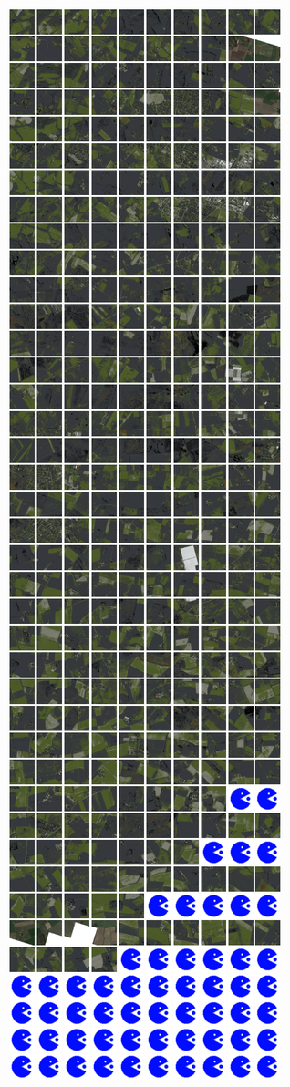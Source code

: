 <html>
<div>
<img src="https://github.com/HakkaTjakka/NL_TILE_MAP/blob/main/18/641/-1035/r.6410.-10350.png" height="44" width="44">
<img src="https://github.com/HakkaTjakka/NL_TILE_MAP/blob/main/18/641/-1035/r.6411.-10350.png" height="44" width="44">
<img src="https://github.com/HakkaTjakka/NL_TILE_MAP/blob/main/18/641/-1035/r.6412.-10350.png" height="44" width="44">
<img src="https://github.com/HakkaTjakka/NL_TILE_MAP/blob/main/18/641/-1035/r.6413.-10350.png" height="44" width="44">
<img src="https://github.com/HakkaTjakka/NL_TILE_MAP/blob/main/18/641/-1035/r.6414.-10350.png" height="44" width="44">
<img src="https://github.com/HakkaTjakka/NL_TILE_MAP/blob/main/18/641/-1035/r.6415.-10350.png" height="44" width="44">
<img src="https://github.com/HakkaTjakka/NL_TILE_MAP/blob/main/18/641/-1035/r.6416.-10350.png" height="44" width="44">
<img src="https://github.com/HakkaTjakka/NL_TILE_MAP/blob/main/18/641/-1035/r.6417.-10350.png" height="44" width="44">
<img src="https://github.com/HakkaTjakka/NL_TILE_MAP/blob/main/18/641/-1035/r.6418.-10350.png" height="44" width="44">
<img src="https://github.com/HakkaTjakka/NL_TILE_MAP/blob/main/18/641/-1035/r.6419.-10350.png" height="44" width="44">
<img src="https://github.com/HakkaTjakka/NL_TILE_MAP/blob/main/18/642/-1035/r.6420.-10350.png" height="44" width="44">
<img src="https://github.com/HakkaTjakka/NL_TILE_MAP/blob/main/18/642/-1035/r.6421.-10350.png" height="44" width="44">
<img src="https://github.com/HakkaTjakka/NL_TILE_MAP/blob/main/18/642/-1035/r.6422.-10350.png" height="44" width="44">
<img src="https://github.com/HakkaTjakka/NL_TILE_MAP/blob/main/18/642/-1035/r.6423.-10350.png" height="44" width="44">
<img src="https://github.com/HakkaTjakka/NL_TILE_MAP/blob/main/18/642/-1035/r.6424.-10350.png" height="44" width="44">
<img src="https://github.com/HakkaTjakka/NL_TILE_MAP/blob/main/18/642/-1035/r.6425.-10350.png" height="44" width="44">
<img src="https://github.com/HakkaTjakka/NL_TILE_MAP/blob/main/18/642/-1035/r.6426.-10350.png" height="44" width="44">
<img src="https://github.com/HakkaTjakka/NL_TILE_MAP/blob/main/18/642/-1035/r.6427.-10350.png" height="44" width="44">
<img src="https://github.com/HakkaTjakka/NL_TILE_MAP/blob/main/18/642/-1035/r.6428.-10350.png" height="44" width="44">
<img src="https://github.com/HakkaTjakka/NL_TILE_MAP/blob/main/18/642/-1035/r.6429.-10350.png" height="44" width="44">
<br>
<img src="https://github.com/HakkaTjakka/NL_TILE_MAP/blob/main/18/641/-1035/r.6410.-10349.png" height="44" width="44">
<img src="https://github.com/HakkaTjakka/NL_TILE_MAP/blob/main/18/641/-1035/r.6411.-10349.png" height="44" width="44">
<img src="https://github.com/HakkaTjakka/NL_TILE_MAP/blob/main/18/641/-1035/r.6412.-10349.png" height="44" width="44">
<img src="https://github.com/HakkaTjakka/NL_TILE_MAP/blob/main/18/641/-1035/r.6413.-10349.png" height="44" width="44">
<img src="https://github.com/HakkaTjakka/NL_TILE_MAP/blob/main/18/641/-1035/r.6414.-10349.png" height="44" width="44">
<img src="https://github.com/HakkaTjakka/NL_TILE_MAP/blob/main/18/641/-1035/r.6415.-10349.png" height="44" width="44">
<img src="https://github.com/HakkaTjakka/NL_TILE_MAP/blob/main/18/641/-1035/r.6416.-10349.png" height="44" width="44">
<img src="https://github.com/HakkaTjakka/NL_TILE_MAP/blob/main/18/641/-1035/r.6417.-10349.png" height="44" width="44">
<img src="https://github.com/HakkaTjakka/NL_TILE_MAP/blob/main/18/641/-1035/r.6418.-10349.png" height="44" width="44">
<img src="https://github.com/HakkaTjakka/NL_TILE_MAP/blob/main/18/641/-1035/r.6419.-10349.png" height="44" width="44">
<img src="https://github.com/HakkaTjakka/NL_TILE_MAP/blob/main/18/642/-1035/r.6420.-10349.png" height="44" width="44">
<img src="https://github.com/HakkaTjakka/NL_TILE_MAP/blob/main/18/642/-1035/r.6421.-10349.png" height="44" width="44">
<img src="https://github.com/HakkaTjakka/NL_TILE_MAP/blob/main/18/642/-1035/r.6422.-10349.png" height="44" width="44">
<img src="https://github.com/HakkaTjakka/NL_TILE_MAP/blob/main/18/642/-1035/r.6423.-10349.png" height="44" width="44">
<img src="https://github.com/HakkaTjakka/NL_TILE_MAP/blob/main/18/642/-1035/r.6424.-10349.png" height="44" width="44">
<img src="https://github.com/HakkaTjakka/NL_TILE_MAP/blob/main/18/642/-1035/r.6425.-10349.png" height="44" width="44">
<img src="https://github.com/HakkaTjakka/NL_TILE_MAP/blob/main/18/642/-1035/r.6426.-10349.png" height="44" width="44">
<img src="https://github.com/HakkaTjakka/NL_TILE_MAP/blob/main/18/642/-1035/r.6427.-10349.png" height="44" width="44">
<img src="https://github.com/HakkaTjakka/NL_TILE_MAP/blob/main/18/642/-1035/r.6428.-10349.png" height="44" width="44">
<img src="https://github.com/HakkaTjakka/NL_TILE_MAP/blob/main/18/642/-1035/r.6429.-10349.png" height="44" width="44">
<br>
<img src="https://github.com/HakkaTjakka/NL_TILE_MAP/blob/main/18/641/-1035/r.6410.-10348.png" height="44" width="44">
<img src="https://github.com/HakkaTjakka/NL_TILE_MAP/blob/main/18/641/-1035/r.6411.-10348.png" height="44" width="44">
<img src="https://github.com/HakkaTjakka/NL_TILE_MAP/blob/main/18/641/-1035/r.6412.-10348.png" height="44" width="44">
<img src="https://github.com/HakkaTjakka/NL_TILE_MAP/blob/main/18/641/-1035/r.6413.-10348.png" height="44" width="44">
<img src="https://github.com/HakkaTjakka/NL_TILE_MAP/blob/main/18/641/-1035/r.6414.-10348.png" height="44" width="44">
<img src="https://github.com/HakkaTjakka/NL_TILE_MAP/blob/main/18/641/-1035/r.6415.-10348.png" height="44" width="44">
<img src="https://github.com/HakkaTjakka/NL_TILE_MAP/blob/main/18/641/-1035/r.6416.-10348.png" height="44" width="44">
<img src="https://github.com/HakkaTjakka/NL_TILE_MAP/blob/main/18/641/-1035/r.6417.-10348.png" height="44" width="44">
<img src="https://github.com/HakkaTjakka/NL_TILE_MAP/blob/main/18/641/-1035/r.6418.-10348.png" height="44" width="44">
<img src="https://github.com/HakkaTjakka/NL_TILE_MAP/blob/main/18/641/-1035/r.6419.-10348.png" height="44" width="44">
<img src="https://github.com/HakkaTjakka/NL_TILE_MAP/blob/main/18/642/-1035/r.6420.-10348.png" height="44" width="44">
<img src="https://github.com/HakkaTjakka/NL_TILE_MAP/blob/main/18/642/-1035/r.6421.-10348.png" height="44" width="44">
<img src="https://github.com/HakkaTjakka/NL_TILE_MAP/blob/main/18/642/-1035/r.6422.-10348.png" height="44" width="44">
<img src="https://github.com/HakkaTjakka/NL_TILE_MAP/blob/main/18/642/-1035/r.6423.-10348.png" height="44" width="44">
<img src="https://github.com/HakkaTjakka/NL_TILE_MAP/blob/main/18/642/-1035/r.6424.-10348.png" height="44" width="44">
<img src="https://github.com/HakkaTjakka/NL_TILE_MAP/blob/main/18/642/-1035/r.6425.-10348.png" height="44" width="44">
<img src="https://github.com/HakkaTjakka/NL_TILE_MAP/blob/main/18/642/-1035/r.6426.-10348.png" height="44" width="44">
<img src="https://github.com/HakkaTjakka/NL_TILE_MAP/blob/main/18/642/-1035/r.6427.-10348.png" height="44" width="44">
<img src="https://github.com/HakkaTjakka/NL_TILE_MAP/blob/main/18/642/-1035/r.6428.-10348.png" height="44" width="44">
<img src="https://github.com/HakkaTjakka/NL_TILE_MAP/blob/main/18/642/-1035/r.6429.-10348.png" height="44" width="44">
<br>
<img src="https://github.com/HakkaTjakka/NL_TILE_MAP/blob/main/18/641/-1035/r.6410.-10347.png" height="44" width="44">
<img src="https://github.com/HakkaTjakka/NL_TILE_MAP/blob/main/18/641/-1035/r.6411.-10347.png" height="44" width="44">
<img src="https://github.com/HakkaTjakka/NL_TILE_MAP/blob/main/18/641/-1035/r.6412.-10347.png" height="44" width="44">
<img src="https://github.com/HakkaTjakka/NL_TILE_MAP/blob/main/18/641/-1035/r.6413.-10347.png" height="44" width="44">
<img src="https://github.com/HakkaTjakka/NL_TILE_MAP/blob/main/18/641/-1035/r.6414.-10347.png" height="44" width="44">
<img src="https://github.com/HakkaTjakka/NL_TILE_MAP/blob/main/18/641/-1035/r.6415.-10347.png" height="44" width="44">
<img src="https://github.com/HakkaTjakka/NL_TILE_MAP/blob/main/18/641/-1035/r.6416.-10347.png" height="44" width="44">
<img src="https://github.com/HakkaTjakka/NL_TILE_MAP/blob/main/18/641/-1035/r.6417.-10347.png" height="44" width="44">
<img src="https://github.com/HakkaTjakka/NL_TILE_MAP/blob/main/18/641/-1035/r.6418.-10347.png" height="44" width="44">
<img src="https://github.com/HakkaTjakka/NL_TILE_MAP/blob/main/18/641/-1035/r.6419.-10347.png" height="44" width="44">
<img src="https://github.com/HakkaTjakka/NL_TILE_MAP/blob/main/18/642/-1035/r.6420.-10347.png" height="44" width="44">
<img src="https://github.com/HakkaTjakka/NL_TILE_MAP/blob/main/18/642/-1035/r.6421.-10347.png" height="44" width="44">
<img src="https://github.com/HakkaTjakka/NL_TILE_MAP/blob/main/18/642/-1035/r.6422.-10347.png" height="44" width="44">
<img src="https://github.com/HakkaTjakka/NL_TILE_MAP/blob/main/18/642/-1035/r.6423.-10347.png" height="44" width="44">
<img src="https://github.com/HakkaTjakka/NL_TILE_MAP/blob/main/18/642/-1035/r.6424.-10347.png" height="44" width="44">
<img src="https://github.com/HakkaTjakka/NL_TILE_MAP/blob/main/18/642/-1035/r.6425.-10347.png" height="44" width="44">
<img src="https://github.com/HakkaTjakka/NL_TILE_MAP/blob/main/18/642/-1035/r.6426.-10347.png" height="44" width="44">
<img src="https://github.com/HakkaTjakka/NL_TILE_MAP/blob/main/18/642/-1035/r.6427.-10347.png" height="44" width="44">
<img src="https://github.com/HakkaTjakka/NL_TILE_MAP/blob/main/18/642/-1035/r.6428.-10347.png" height="44" width="44">
<img src="https://github.com/HakkaTjakka/NL_TILE_MAP/blob/main/18/642/-1035/r.6429.-10347.png" height="44" width="44">
<br>
<img src="https://github.com/HakkaTjakka/NL_TILE_MAP/blob/main/18/641/-1035/r.6410.-10346.png" height="44" width="44">
<img src="https://github.com/HakkaTjakka/NL_TILE_MAP/blob/main/18/641/-1035/r.6411.-10346.png" height="44" width="44">
<img src="https://github.com/HakkaTjakka/NL_TILE_MAP/blob/main/18/641/-1035/r.6412.-10346.png" height="44" width="44">
<img src="https://github.com/HakkaTjakka/NL_TILE_MAP/blob/main/18/641/-1035/r.6413.-10346.png" height="44" width="44">
<img src="https://github.com/HakkaTjakka/NL_TILE_MAP/blob/main/18/641/-1035/r.6414.-10346.png" height="44" width="44">
<img src="https://github.com/HakkaTjakka/NL_TILE_MAP/blob/main/18/641/-1035/r.6415.-10346.png" height="44" width="44">
<img src="https://github.com/HakkaTjakka/NL_TILE_MAP/blob/main/18/641/-1035/r.6416.-10346.png" height="44" width="44">
<img src="https://github.com/HakkaTjakka/NL_TILE_MAP/blob/main/18/641/-1035/r.6417.-10346.png" height="44" width="44">
<img src="https://github.com/HakkaTjakka/NL_TILE_MAP/blob/main/18/641/-1035/r.6418.-10346.png" height="44" width="44">
<img src="https://github.com/HakkaTjakka/NL_TILE_MAP/blob/main/18/641/-1035/r.6419.-10346.png" height="44" width="44">
<img src="https://github.com/HakkaTjakka/NL_TILE_MAP/blob/main/18/642/-1035/r.6420.-10346.png" height="44" width="44">
<img src="https://github.com/HakkaTjakka/NL_TILE_MAP/blob/main/18/642/-1035/r.6421.-10346.png" height="44" width="44">
<img src="https://github.com/HakkaTjakka/NL_TILE_MAP/blob/main/18/642/-1035/r.6422.-10346.png" height="44" width="44">
<img src="https://github.com/HakkaTjakka/NL_TILE_MAP/blob/main/18/642/-1035/r.6423.-10346.png" height="44" width="44">
<img src="https://github.com/HakkaTjakka/NL_TILE_MAP/blob/main/18/642/-1035/r.6424.-10346.png" height="44" width="44">
<img src="https://github.com/HakkaTjakka/NL_TILE_MAP/blob/main/18/642/-1035/r.6425.-10346.png" height="44" width="44">
<img src="https://github.com/HakkaTjakka/NL_TILE_MAP/blob/main/18/642/-1035/r.6426.-10346.png" height="44" width="44">
<img src="https://github.com/HakkaTjakka/NL_TILE_MAP/blob/main/18/642/-1035/r.6427.-10346.png" height="44" width="44">
<img src="https://github.com/HakkaTjakka/NL_TILE_MAP/blob/main/18/642/-1035/r.6428.-10346.png" height="44" width="44">
<img src="https://github.com/HakkaTjakka/NL_TILE_MAP/blob/main/18/642/-1035/r.6429.-10346.png" height="44" width="44">
<br>
<img src="https://github.com/HakkaTjakka/NL_TILE_MAP/blob/main/18/641/-1035/r.6410.-10345.png" height="44" width="44">
<img src="https://github.com/HakkaTjakka/NL_TILE_MAP/blob/main/18/641/-1035/r.6411.-10345.png" height="44" width="44">
<img src="https://github.com/HakkaTjakka/NL_TILE_MAP/blob/main/18/641/-1035/r.6412.-10345.png" height="44" width="44">
<img src="https://github.com/HakkaTjakka/NL_TILE_MAP/blob/main/18/641/-1035/r.6413.-10345.png" height="44" width="44">
<img src="https://github.com/HakkaTjakka/NL_TILE_MAP/blob/main/18/641/-1035/r.6414.-10345.png" height="44" width="44">
<img src="https://github.com/HakkaTjakka/NL_TILE_MAP/blob/main/18/641/-1035/r.6415.-10345.png" height="44" width="44">
<img src="https://github.com/HakkaTjakka/NL_TILE_MAP/blob/main/18/641/-1035/r.6416.-10345.png" height="44" width="44">
<img src="https://github.com/HakkaTjakka/NL_TILE_MAP/blob/main/18/641/-1035/r.6417.-10345.png" height="44" width="44">
<img src="https://github.com/HakkaTjakka/NL_TILE_MAP/blob/main/18/641/-1035/r.6418.-10345.png" height="44" width="44">
<img src="https://github.com/HakkaTjakka/NL_TILE_MAP/blob/main/18/641/-1035/r.6419.-10345.png" height="44" width="44">
<img src="https://github.com/HakkaTjakka/NL_TILE_MAP/blob/main/18/642/-1035/r.6420.-10345.png" height="44" width="44">
<img src="https://github.com/HakkaTjakka/NL_TILE_MAP/blob/main/18/642/-1035/r.6421.-10345.png" height="44" width="44">
<img src="https://github.com/HakkaTjakka/NL_TILE_MAP/blob/main/18/642/-1035/r.6422.-10345.png" height="44" width="44">
<img src="https://github.com/HakkaTjakka/NL_TILE_MAP/blob/main/18/642/-1035/r.6423.-10345.png" height="44" width="44">
<img src="https://github.com/HakkaTjakka/NL_TILE_MAP/blob/main/18/642/-1035/r.6424.-10345.png" height="44" width="44">
<img src="https://github.com/HakkaTjakka/NL_TILE_MAP/blob/main/18/642/-1035/r.6425.-10345.png" height="44" width="44">
<img src="https://github.com/HakkaTjakka/NL_TILE_MAP/blob/main/18/642/-1035/r.6426.-10345.png" height="44" width="44">
<img src="https://github.com/HakkaTjakka/NL_TILE_MAP/blob/main/18/642/-1035/r.6427.-10345.png" height="44" width="44">
<img src="https://github.com/HakkaTjakka/NL_TILE_MAP/blob/main/18/642/-1035/r.6428.-10345.png" height="44" width="44">
<img src="https://github.com/HakkaTjakka/NL_TILE_MAP/blob/main/18/642/-1035/r.6429.-10345.png" height="44" width="44">
<br>
<img src="https://github.com/HakkaTjakka/NL_TILE_MAP/blob/main/18/641/-1035/r.6410.-10344.png" height="44" width="44">
<img src="https://github.com/HakkaTjakka/NL_TILE_MAP/blob/main/18/641/-1035/r.6411.-10344.png" height="44" width="44">
<img src="https://github.com/HakkaTjakka/NL_TILE_MAP/blob/main/18/641/-1035/r.6412.-10344.png" height="44" width="44">
<img src="https://github.com/HakkaTjakka/NL_TILE_MAP/blob/main/18/641/-1035/r.6413.-10344.png" height="44" width="44">
<img src="https://github.com/HakkaTjakka/NL_TILE_MAP/blob/main/18/641/-1035/r.6414.-10344.png" height="44" width="44">
<img src="https://github.com/HakkaTjakka/NL_TILE_MAP/blob/main/18/641/-1035/r.6415.-10344.png" height="44" width="44">
<img src="https://github.com/HakkaTjakka/NL_TILE_MAP/blob/main/18/641/-1035/r.6416.-10344.png" height="44" width="44">
<img src="https://github.com/HakkaTjakka/NL_TILE_MAP/blob/main/18/641/-1035/r.6417.-10344.png" height="44" width="44">
<img src="https://github.com/HakkaTjakka/NL_TILE_MAP/blob/main/18/641/-1035/r.6418.-10344.png" height="44" width="44">
<img src="https://github.com/HakkaTjakka/NL_TILE_MAP/blob/main/18/641/-1035/r.6419.-10344.png" height="44" width="44">
<img src="https://github.com/HakkaTjakka/NL_TILE_MAP/blob/main/18/642/-1035/r.6420.-10344.png" height="44" width="44">
<img src="https://github.com/HakkaTjakka/NL_TILE_MAP/blob/main/18/642/-1035/r.6421.-10344.png" height="44" width="44">
<img src="https://github.com/HakkaTjakka/NL_TILE_MAP/blob/main/18/642/-1035/r.6422.-10344.png" height="44" width="44">
<img src="https://github.com/HakkaTjakka/NL_TILE_MAP/blob/main/18/642/-1035/r.6423.-10344.png" height="44" width="44">
<img src="https://github.com/HakkaTjakka/NL_TILE_MAP/blob/main/18/642/-1035/r.6424.-10344.png" height="44" width="44">
<img src="https://github.com/HakkaTjakka/NL_TILE_MAP/blob/main/18/642/-1035/r.6425.-10344.png" height="44" width="44">
<img src="https://github.com/HakkaTjakka/NL_TILE_MAP/blob/main/18/642/-1035/r.6426.-10344.png" height="44" width="44">
<img src="https://github.com/HakkaTjakka/NL_TILE_MAP/blob/main/18/642/-1035/r.6427.-10344.png" height="44" width="44">
<img src="https://github.com/HakkaTjakka/NL_TILE_MAP/blob/main/18/642/-1035/r.6428.-10344.png" height="44" width="44">
<img src="https://github.com/HakkaTjakka/NL_TILE_MAP/blob/main/18/642/-1035/r.6429.-10344.png" height="44" width="44">
<br>
<img src="https://github.com/HakkaTjakka/NL_TILE_MAP/blob/main/18/641/-1035/r.6410.-10343.png" height="44" width="44">
<img src="https://github.com/HakkaTjakka/NL_TILE_MAP/blob/main/18/641/-1035/r.6411.-10343.png" height="44" width="44">
<img src="https://github.com/HakkaTjakka/NL_TILE_MAP/blob/main/18/641/-1035/r.6412.-10343.png" height="44" width="44">
<img src="https://github.com/HakkaTjakka/NL_TILE_MAP/blob/main/18/641/-1035/r.6413.-10343.png" height="44" width="44">
<img src="https://github.com/HakkaTjakka/NL_TILE_MAP/blob/main/18/641/-1035/r.6414.-10343.png" height="44" width="44">
<img src="https://github.com/HakkaTjakka/NL_TILE_MAP/blob/main/18/641/-1035/r.6415.-10343.png" height="44" width="44">
<img src="https://github.com/HakkaTjakka/NL_TILE_MAP/blob/main/18/641/-1035/r.6416.-10343.png" height="44" width="44">
<img src="https://github.com/HakkaTjakka/NL_TILE_MAP/blob/main/18/641/-1035/r.6417.-10343.png" height="44" width="44">
<img src="https://github.com/HakkaTjakka/NL_TILE_MAP/blob/main/18/641/-1035/r.6418.-10343.png" height="44" width="44">
<img src="https://github.com/HakkaTjakka/NL_TILE_MAP/blob/main/18/641/-1035/r.6419.-10343.png" height="44" width="44">
<img src="https://github.com/HakkaTjakka/NL_TILE_MAP/blob/main/18/642/-1035/r.6420.-10343.png" height="44" width="44">
<img src="https://github.com/HakkaTjakka/NL_TILE_MAP/blob/main/18/642/-1035/r.6421.-10343.png" height="44" width="44">
<img src="https://github.com/HakkaTjakka/NL_TILE_MAP/blob/main/18/642/-1035/r.6422.-10343.png" height="44" width="44">
<img src="https://github.com/HakkaTjakka/NL_TILE_MAP/blob/main/18/642/-1035/r.6423.-10343.png" height="44" width="44">
<img src="https://github.com/HakkaTjakka/NL_TILE_MAP/blob/main/18/642/-1035/r.6424.-10343.png" height="44" width="44">
<img src="https://github.com/HakkaTjakka/NL_TILE_MAP/blob/main/18/642/-1035/r.6425.-10343.png" height="44" width="44">
<img src="https://github.com/HakkaTjakka/NL_TILE_MAP/blob/main/18/642/-1035/r.6426.-10343.png" height="44" width="44">
<img src="https://github.com/HakkaTjakka/NL_TILE_MAP/blob/main/18/642/-1035/r.6427.-10343.png" height="44" width="44">
<img src="https://github.com/HakkaTjakka/NL_TILE_MAP/blob/main/18/642/-1035/r.6428.-10343.png" height="44" width="44">
<img src="https://github.com/HakkaTjakka/NL_TILE_MAP/blob/main/18/642/-1035/r.6429.-10343.png" height="44" width="44">
<br>
<img src="https://github.com/HakkaTjakka/NL_TILE_MAP/blob/main/18/641/-1035/r.6410.-10342.png" height="44" width="44">
<img src="https://github.com/HakkaTjakka/NL_TILE_MAP/blob/main/18/641/-1035/r.6411.-10342.png" height="44" width="44">
<img src="https://github.com/HakkaTjakka/NL_TILE_MAP/blob/main/18/641/-1035/r.6412.-10342.png" height="44" width="44">
<img src="https://github.com/HakkaTjakka/NL_TILE_MAP/blob/main/18/641/-1035/r.6413.-10342.png" height="44" width="44">
<img src="https://github.com/HakkaTjakka/NL_TILE_MAP/blob/main/18/641/-1035/r.6414.-10342.png" height="44" width="44">
<img src="https://github.com/HakkaTjakka/NL_TILE_MAP/blob/main/18/641/-1035/r.6415.-10342.png" height="44" width="44">
<img src="https://github.com/HakkaTjakka/NL_TILE_MAP/blob/main/18/641/-1035/r.6416.-10342.png" height="44" width="44">
<img src="https://github.com/HakkaTjakka/NL_TILE_MAP/blob/main/18/641/-1035/r.6417.-10342.png" height="44" width="44">
<img src="https://github.com/HakkaTjakka/NL_TILE_MAP/blob/main/18/641/-1035/r.6418.-10342.png" height="44" width="44">
<img src="https://github.com/HakkaTjakka/NL_TILE_MAP/blob/main/18/641/-1035/r.6419.-10342.png" height="44" width="44">
<img src="https://github.com/HakkaTjakka/NL_TILE_MAP/blob/main/18/642/-1035/r.6420.-10342.png" height="44" width="44">
<img src="https://github.com/HakkaTjakka/NL_TILE_MAP/blob/main/18/642/-1035/r.6421.-10342.png" height="44" width="44">
<img src="https://github.com/HakkaTjakka/NL_TILE_MAP/blob/main/18/642/-1035/r.6422.-10342.png" height="44" width="44">
<img src="https://github.com/HakkaTjakka/NL_TILE_MAP/blob/main/18/642/-1035/r.6423.-10342.png" height="44" width="44">
<img src="https://github.com/HakkaTjakka/NL_TILE_MAP/blob/main/18/642/-1035/r.6424.-10342.png" height="44" width="44">
<img src="https://github.com/HakkaTjakka/NL_TILE_MAP/blob/main/18/642/-1035/r.6425.-10342.png" height="44" width="44">
<img src="https://github.com/HakkaTjakka/NL_TILE_MAP/blob/main/18/642/-1035/r.6426.-10342.png" height="44" width="44">
<img src="https://github.com/HakkaTjakka/NL_TILE_MAP/blob/main/18/642/-1035/r.6427.-10342.png" height="44" width="44">
<img src="https://github.com/HakkaTjakka/NL_TILE_MAP/blob/main/18/642/-1035/r.6428.-10342.png" height="44" width="44">
<img src="https://github.com/HakkaTjakka/NL_TILE_MAP/blob/main/18/642/-1035/r.6429.-10342.png" height="44" width="44">
<br>
<img src="https://github.com/HakkaTjakka/NL_TILE_MAP/blob/main/18/641/-1035/r.6410.-10341.png" height="44" width="44">
<img src="https://github.com/HakkaTjakka/NL_TILE_MAP/blob/main/18/641/-1035/r.6411.-10341.png" height="44" width="44">
<img src="https://github.com/HakkaTjakka/NL_TILE_MAP/blob/main/18/641/-1035/r.6412.-10341.png" height="44" width="44">
<img src="https://github.com/HakkaTjakka/NL_TILE_MAP/blob/main/18/641/-1035/r.6413.-10341.png" height="44" width="44">
<img src="https://github.com/HakkaTjakka/NL_TILE_MAP/blob/main/18/641/-1035/r.6414.-10341.png" height="44" width="44">
<img src="https://github.com/HakkaTjakka/NL_TILE_MAP/blob/main/18/641/-1035/r.6415.-10341.png" height="44" width="44">
<img src="https://github.com/HakkaTjakka/NL_TILE_MAP/blob/main/18/641/-1035/r.6416.-10341.png" height="44" width="44">
<img src="https://github.com/HakkaTjakka/NL_TILE_MAP/blob/main/18/641/-1035/r.6417.-10341.png" height="44" width="44">
<img src="https://github.com/HakkaTjakka/NL_TILE_MAP/blob/main/18/641/-1035/r.6418.-10341.png" height="44" width="44">
<img src="https://github.com/HakkaTjakka/NL_TILE_MAP/blob/main/18/641/-1035/r.6419.-10341.png" height="44" width="44">
<img src="https://github.com/HakkaTjakka/NL_TILE_MAP/blob/main/18/642/-1035/r.6420.-10341.png" height="44" width="44">
<img src="https://github.com/HakkaTjakka/NL_TILE_MAP/blob/main/18/642/-1035/r.6421.-10341.png" height="44" width="44">
<img src="https://github.com/HakkaTjakka/NL_TILE_MAP/blob/main/18/642/-1035/r.6422.-10341.png" height="44" width="44">
<img src="https://github.com/HakkaTjakka/NL_TILE_MAP/blob/main/18/642/-1035/r.6423.-10341.png" height="44" width="44">
<img src="https://github.com/HakkaTjakka/NL_TILE_MAP/blob/main/18/642/-1035/r.6424.-10341.png" height="44" width="44">
<img src="https://github.com/HakkaTjakka/NL_TILE_MAP/blob/main/18/642/-1035/r.6425.-10341.png" height="44" width="44">
<img src="https://github.com/HakkaTjakka/NL_TILE_MAP/blob/main/18/642/-1035/r.6426.-10341.png" height="44" width="44">
<img src="https://github.com/HakkaTjakka/NL_TILE_MAP/blob/main/18/642/-1035/r.6427.-10341.png" height="44" width="44">
<img src="https://github.com/HakkaTjakka/NL_TILE_MAP/blob/main/18/642/-1035/r.6428.-10341.png" height="44" width="44">
<img src="https://github.com/HakkaTjakka/NL_TILE_MAP/blob/main/18/642/-1035/r.6429.-10341.png" height="44" width="44">
<br>
<img src="https://github.com/HakkaTjakka/NL_TILE_MAP/blob/main/18/641/-1034/r.6410.-10340.png" height="44" width="44">
<img src="https://github.com/HakkaTjakka/NL_TILE_MAP/blob/main/18/641/-1034/r.6411.-10340.png" height="44" width="44">
<img src="https://github.com/HakkaTjakka/NL_TILE_MAP/blob/main/18/641/-1034/r.6412.-10340.png" height="44" width="44">
<img src="https://github.com/HakkaTjakka/NL_TILE_MAP/blob/main/18/641/-1034/r.6413.-10340.png" height="44" width="44">
<img src="https://github.com/HakkaTjakka/NL_TILE_MAP/blob/main/18/641/-1034/r.6414.-10340.png" height="44" width="44">
<img src="https://github.com/HakkaTjakka/NL_TILE_MAP/blob/main/18/641/-1034/r.6415.-10340.png" height="44" width="44">
<img src="https://github.com/HakkaTjakka/NL_TILE_MAP/blob/main/18/641/-1034/r.6416.-10340.png" height="44" width="44">
<img src="https://github.com/HakkaTjakka/NL_TILE_MAP/blob/main/18/641/-1034/r.6417.-10340.png" height="44" width="44">
<img src="https://github.com/HakkaTjakka/NL_TILE_MAP/blob/main/18/641/-1034/r.6418.-10340.png" height="44" width="44">
<img src="https://github.com/HakkaTjakka/NL_TILE_MAP/blob/main/18/641/-1034/r.6419.-10340.png" height="44" width="44">
<img src="https://github.com/HakkaTjakka/NL_TILE_MAP/blob/main/18/642/-1034/r.6420.-10340.png" height="44" width="44">
<img src="https://github.com/HakkaTjakka/NL_TILE_MAP/blob/main/18/642/-1034/r.6421.-10340.png" height="44" width="44">
<img src="https://github.com/HakkaTjakka/NL_TILE_MAP/blob/main/18/642/-1034/r.6422.-10340.png" height="44" width="44">
<img src="https://github.com/HakkaTjakka/NL_TILE_MAP/blob/main/18/642/-1034/r.6423.-10340.png" height="44" width="44">
<img src="https://github.com/HakkaTjakka/NL_TILE_MAP/blob/main/18/642/-1034/r.6424.-10340.png" height="44" width="44">
<img src="https://github.com/HakkaTjakka/NL_TILE_MAP/blob/main/18/642/-1034/r.6425.-10340.png" height="44" width="44">
<img src="https://github.com/HakkaTjakka/NL_TILE_MAP/blob/main/18/642/-1034/r.6426.-10340.png" height="44" width="44">
<img src="https://github.com/HakkaTjakka/NL_TILE_MAP/blob/main/18/642/-1034/r.6427.-10340.png" height="44" width="44">
<img src="https://github.com/HakkaTjakka/NL_TILE_MAP/blob/main/18/642/-1034/r.6428.-10340.png" height="44" width="44">
<img src="https://github.com/HakkaTjakka/NL_TILE_MAP/blob/main/18/642/-1034/r.6429.-10340.png" height="44" width="44">
<br>
<img src="https://github.com/HakkaTjakka/NL_TILE_MAP/blob/main/18/641/-1034/r.6410.-10339.png" height="44" width="44">
<img src="https://github.com/HakkaTjakka/NL_TILE_MAP/blob/main/18/641/-1034/r.6411.-10339.png" height="44" width="44">
<img src="https://github.com/HakkaTjakka/NL_TILE_MAP/blob/main/18/641/-1034/r.6412.-10339.png" height="44" width="44">
<img src="https://github.com/HakkaTjakka/NL_TILE_MAP/blob/main/18/641/-1034/r.6413.-10339.png" height="44" width="44">
<img src="https://github.com/HakkaTjakka/NL_TILE_MAP/blob/main/18/641/-1034/r.6414.-10339.png" height="44" width="44">
<img src="https://github.com/HakkaTjakka/NL_TILE_MAP/blob/main/18/641/-1034/r.6415.-10339.png" height="44" width="44">
<img src="https://github.com/HakkaTjakka/NL_TILE_MAP/blob/main/18/641/-1034/r.6416.-10339.png" height="44" width="44">
<img src="https://github.com/HakkaTjakka/NL_TILE_MAP/blob/main/18/641/-1034/r.6417.-10339.png" height="44" width="44">
<img src="https://github.com/HakkaTjakka/NL_TILE_MAP/blob/main/18/641/-1034/r.6418.-10339.png" height="44" width="44">
<img src="https://github.com/HakkaTjakka/NL_TILE_MAP/blob/main/18/641/-1034/r.6419.-10339.png" height="44" width="44">
<img src="https://github.com/HakkaTjakka/NL_TILE_MAP/blob/main/18/642/-1034/r.6420.-10339.png" height="44" width="44">
<img src="https://github.com/HakkaTjakka/NL_TILE_MAP/blob/main/18/642/-1034/r.6421.-10339.png" height="44" width="44">
<img src="https://github.com/HakkaTjakka/NL_TILE_MAP/blob/main/18/642/-1034/r.6422.-10339.png" height="44" width="44">
<img src="https://github.com/HakkaTjakka/NL_TILE_MAP/blob/main/18/642/-1034/r.6423.-10339.png" height="44" width="44">
<img src="https://github.com/HakkaTjakka/NL_TILE_MAP/blob/main/18/642/-1034/r.6424.-10339.png" height="44" width="44">
<img src="https://github.com/HakkaTjakka/NL_TILE_MAP/blob/main/18/642/-1034/r.6425.-10339.png" height="44" width="44">
<img src="https://github.com/HakkaTjakka/NL_TILE_MAP/blob/main/18/642/-1034/r.6426.-10339.png" height="44" width="44">
<img src="https://github.com/HakkaTjakka/NL_TILE_MAP/blob/main/18/642/-1034/r.6427.-10339.png" height="44" width="44">
<img src="https://github.com/HakkaTjakka/NL_TILE_MAP/blob/main/18/642/-1034/r.6428.-10339.png" height="44" width="44">
<img src="https://github.com/HakkaTjakka/NL_TILE_MAP/blob/main/18/642/-1034/r.6429.-10339.png" height="44" width="44">
<br>
<img src="https://github.com/HakkaTjakka/NL_TILE_MAP/blob/main/18/641/-1034/r.6410.-10338.png" height="44" width="44">
<img src="https://github.com/HakkaTjakka/NL_TILE_MAP/blob/main/18/641/-1034/r.6411.-10338.png" height="44" width="44">
<img src="https://github.com/HakkaTjakka/NL_TILE_MAP/blob/main/18/641/-1034/r.6412.-10338.png" height="44" width="44">
<img src="https://github.com/HakkaTjakka/NL_TILE_MAP/blob/main/18/641/-1034/r.6413.-10338.png" height="44" width="44">
<img src="https://github.com/HakkaTjakka/NL_TILE_MAP/blob/main/18/641/-1034/r.6414.-10338.png" height="44" width="44">
<img src="https://github.com/HakkaTjakka/NL_TILE_MAP/blob/main/18/641/-1034/r.6415.-10338.png" height="44" width="44">
<img src="https://github.com/HakkaTjakka/NL_TILE_MAP/blob/main/18/641/-1034/r.6416.-10338.png" height="44" width="44">
<img src="https://github.com/HakkaTjakka/NL_TILE_MAP/blob/main/18/641/-1034/r.6417.-10338.png" height="44" width="44">
<img src="https://github.com/HakkaTjakka/NL_TILE_MAP/blob/main/18/641/-1034/r.6418.-10338.png" height="44" width="44">
<img src="https://github.com/HakkaTjakka/NL_TILE_MAP/blob/main/18/641/-1034/r.6419.-10338.png" height="44" width="44">
<img src="https://github.com/HakkaTjakka/NL_TILE_MAP/blob/main/18/642/-1034/r.6420.-10338.png" height="44" width="44">
<img src="https://github.com/HakkaTjakka/NL_TILE_MAP/blob/main/18/642/-1034/r.6421.-10338.png" height="44" width="44">
<img src="https://github.com/HakkaTjakka/NL_TILE_MAP/blob/main/18/642/-1034/r.6422.-10338.png" height="44" width="44">
<img src="https://github.com/HakkaTjakka/NL_TILE_MAP/blob/main/18/642/-1034/r.6423.-10338.png" height="44" width="44">
<img src="https://github.com/HakkaTjakka/NL_TILE_MAP/blob/main/18/642/-1034/r.6424.-10338.png" height="44" width="44">
<img src="https://github.com/HakkaTjakka/NL_TILE_MAP/blob/main/18/642/-1034/r.6425.-10338.png" height="44" width="44">
<img src="https://github.com/HakkaTjakka/NL_TILE_MAP/blob/main/18/642/-1034/r.6426.-10338.png" height="44" width="44">
<img src="https://github.com/HakkaTjakka/NL_TILE_MAP/blob/main/18/642/-1034/r.6427.-10338.png" height="44" width="44">
<img src="https://github.com/HakkaTjakka/NL_TILE_MAP/blob/main/18/642/-1034/r.6428.-10338.png" height="44" width="44">
<img src="https://github.com/HakkaTjakka/NL_TILE_MAP/blob/main/18/642/-1034/r.6429.-10338.png" height="44" width="44">
<br>
<img src="https://github.com/HakkaTjakka/NL_TILE_MAP/blob/main/18/641/-1034/r.6410.-10337.png" height="44" width="44">
<img src="https://github.com/HakkaTjakka/NL_TILE_MAP/blob/main/18/641/-1034/r.6411.-10337.png" height="44" width="44">
<img src="https://github.com/HakkaTjakka/NL_TILE_MAP/blob/main/18/641/-1034/r.6412.-10337.png" height="44" width="44">
<img src="https://github.com/HakkaTjakka/NL_TILE_MAP/blob/main/18/641/-1034/r.6413.-10337.png" height="44" width="44">
<img src="https://github.com/HakkaTjakka/NL_TILE_MAP/blob/main/18/641/-1034/r.6414.-10337.png" height="44" width="44">
<img src="https://github.com/HakkaTjakka/NL_TILE_MAP/blob/main/18/641/-1034/r.6415.-10337.png" height="44" width="44">
<img src="https://github.com/HakkaTjakka/NL_TILE_MAP/blob/main/18/641/-1034/r.6416.-10337.png" height="44" width="44">
<img src="https://github.com/HakkaTjakka/NL_TILE_MAP/blob/main/18/641/-1034/r.6417.-10337.png" height="44" width="44">
<img src="https://github.com/HakkaTjakka/NL_TILE_MAP/blob/main/18/641/-1034/r.6418.-10337.png" height="44" width="44">
<img src="https://github.com/HakkaTjakka/NL_TILE_MAP/blob/main/18/641/-1034/r.6419.-10337.png" height="44" width="44">
<img src="https://github.com/HakkaTjakka/NL_TILE_MAP/blob/main/18/642/-1034/r.6420.-10337.png" height="44" width="44">
<img src="https://github.com/HakkaTjakka/NL_TILE_MAP/blob/main/18/642/-1034/r.6421.-10337.png" height="44" width="44">
<img src="https://github.com/HakkaTjakka/NL_TILE_MAP/blob/main/18/642/-1034/r.6422.-10337.png" height="44" width="44">
<img src="https://github.com/HakkaTjakka/NL_TILE_MAP/blob/main/18/642/-1034/r.6423.-10337.png" height="44" width="44">
<img src="https://github.com/HakkaTjakka/NL_TILE_MAP/blob/main/18/642/-1034/r.6424.-10337.png" height="44" width="44">
<img src="https://github.com/HakkaTjakka/NL_TILE_MAP/blob/main/18/642/-1034/r.6425.-10337.png" height="44" width="44">
<img src="https://github.com/HakkaTjakka/NL_TILE_MAP/blob/main/18/642/-1034/r.6426.-10337.png" height="44" width="44">
<img src="https://github.com/HakkaTjakka/NL_TILE_MAP/blob/main/18/642/-1034/r.6427.-10337.png" height="44" width="44">
<img src="https://github.com/HakkaTjakka/NL_TILE_MAP/blob/main/18/642/-1034/r.6428.-10337.png" height="44" width="44">
<img src="https://github.com/HakkaTjakka/NL_TILE_MAP/blob/main/18/642/-1034/r.6429.-10337.png" height="44" width="44">
<br>
<img src="https://github.com/HakkaTjakka/NL_TILE_MAP/blob/main/18/641/-1034/r.6410.-10336.png" height="44" width="44">
<img src="https://github.com/HakkaTjakka/NL_TILE_MAP/blob/main/18/641/-1034/r.6411.-10336.png" height="44" width="44">
<img src="https://github.com/HakkaTjakka/NL_TILE_MAP/blob/main/18/641/-1034/r.6412.-10336.png" height="44" width="44">
<img src="https://github.com/HakkaTjakka/NL_TILE_MAP/blob/main/18/641/-1034/r.6413.-10336.png" height="44" width="44">
<img src="https://github.com/HakkaTjakka/NL_TILE_MAP/blob/main/18/641/-1034/r.6414.-10336.png" height="44" width="44">
<img src="https://github.com/HakkaTjakka/NL_TILE_MAP/blob/main/18/641/-1034/r.6415.-10336.png" height="44" width="44">
<img src="https://github.com/HakkaTjakka/NL_TILE_MAP/blob/main/18/641/-1034/r.6416.-10336.png" height="44" width="44">
<img src="https://github.com/HakkaTjakka/NL_TILE_MAP/blob/main/18/641/-1034/r.6417.-10336.png" height="44" width="44">
<img src="https://github.com/HakkaTjakka/NL_TILE_MAP/blob/main/18/641/-1034/r.6418.-10336.png" height="44" width="44">
<img src="https://github.com/HakkaTjakka/NL_TILE_MAP/blob/main/18/641/-1034/r.6419.-10336.png" height="44" width="44">
<img src="https://github.com/HakkaTjakka/NL_TILE_MAP/blob/main/18/642/-1034/r.6420.-10336.png" height="44" width="44">
<img src="https://github.com/HakkaTjakka/NL_TILE_MAP/blob/main/18/642/-1034/r.6421.-10336.png" height="44" width="44">
<img src="https://github.com/HakkaTjakka/NL_TILE_MAP/blob/main/18/642/-1034/r.6422.-10336.png" height="44" width="44">
<img src="https://github.com/HakkaTjakka/NL_TILE_MAP/blob/main/18/642/-1034/r.6423.-10336.png" height="44" width="44">
<img src="https://github.com/HakkaTjakka/NL_TILE_MAP/blob/main/18/642/-1034/r.6424.-10336.png" height="44" width="44">
<img src="https://github.com/HakkaTjakka/NL_TILE_MAP/blob/main/18/642/-1034/r.6425.-10336.png" height="44" width="44">
<img src="https://github.com/HakkaTjakka/NL_TILE_MAP/blob/main/18/642/-1034/r.6426.-10336.png" height="44" width="44">
<img src="https://github.com/HakkaTjakka/NL_TILE_MAP/blob/main/18/642/-1034/r.6427.-10336.png" height="44" width="44">
<img src="https://github.com/HakkaTjakka/NL_TILE_MAP/blob/main/source.png" height="44" width="44">
<img src="https://github.com/HakkaTjakka/NL_TILE_MAP/blob/main/source.png" height="44" width="44">
<br>
<img src="https://github.com/HakkaTjakka/NL_TILE_MAP/blob/main/18/641/-1034/r.6410.-10335.png" height="44" width="44">
<img src="https://github.com/HakkaTjakka/NL_TILE_MAP/blob/main/18/641/-1034/r.6411.-10335.png" height="44" width="44">
<img src="https://github.com/HakkaTjakka/NL_TILE_MAP/blob/main/18/641/-1034/r.6412.-10335.png" height="44" width="44">
<img src="https://github.com/HakkaTjakka/NL_TILE_MAP/blob/main/18/641/-1034/r.6413.-10335.png" height="44" width="44">
<img src="https://github.com/HakkaTjakka/NL_TILE_MAP/blob/main/18/641/-1034/r.6414.-10335.png" height="44" width="44">
<img src="https://github.com/HakkaTjakka/NL_TILE_MAP/blob/main/18/641/-1034/r.6415.-10335.png" height="44" width="44">
<img src="https://github.com/HakkaTjakka/NL_TILE_MAP/blob/main/18/641/-1034/r.6416.-10335.png" height="44" width="44">
<img src="https://github.com/HakkaTjakka/NL_TILE_MAP/blob/main/18/641/-1034/r.6417.-10335.png" height="44" width="44">
<img src="https://github.com/HakkaTjakka/NL_TILE_MAP/blob/main/18/641/-1034/r.6418.-10335.png" height="44" width="44">
<img src="https://github.com/HakkaTjakka/NL_TILE_MAP/blob/main/18/641/-1034/r.6419.-10335.png" height="44" width="44">
<img src="https://github.com/HakkaTjakka/NL_TILE_MAP/blob/main/18/642/-1034/r.6420.-10335.png" height="44" width="44">
<img src="https://github.com/HakkaTjakka/NL_TILE_MAP/blob/main/18/642/-1034/r.6421.-10335.png" height="44" width="44">
<img src="https://github.com/HakkaTjakka/NL_TILE_MAP/blob/main/18/642/-1034/r.6422.-10335.png" height="44" width="44">
<img src="https://github.com/HakkaTjakka/NL_TILE_MAP/blob/main/18/642/-1034/r.6423.-10335.png" height="44" width="44">
<img src="https://github.com/HakkaTjakka/NL_TILE_MAP/blob/main/18/642/-1034/r.6424.-10335.png" height="44" width="44">
<img src="https://github.com/HakkaTjakka/NL_TILE_MAP/blob/main/18/642/-1034/r.6425.-10335.png" height="44" width="44">
<img src="https://github.com/HakkaTjakka/NL_TILE_MAP/blob/main/18/642/-1034/r.6426.-10335.png" height="44" width="44">
<img src="https://github.com/HakkaTjakka/NL_TILE_MAP/blob/main/source.png" height="44" width="44">
<img src="https://github.com/HakkaTjakka/NL_TILE_MAP/blob/main/source.png" height="44" width="44">
<img src="https://github.com/HakkaTjakka/NL_TILE_MAP/blob/main/source.png" height="44" width="44">
<br>
<img src="https://github.com/HakkaTjakka/NL_TILE_MAP/blob/main/18/641/-1034/r.6410.-10334.png" height="44" width="44">
<img src="https://github.com/HakkaTjakka/NL_TILE_MAP/blob/main/18/641/-1034/r.6411.-10334.png" height="44" width="44">
<img src="https://github.com/HakkaTjakka/NL_TILE_MAP/blob/main/18/641/-1034/r.6412.-10334.png" height="44" width="44">
<img src="https://github.com/HakkaTjakka/NL_TILE_MAP/blob/main/18/641/-1034/r.6413.-10334.png" height="44" width="44">
<img src="https://github.com/HakkaTjakka/NL_TILE_MAP/blob/main/18/641/-1034/r.6414.-10334.png" height="44" width="44">
<img src="https://github.com/HakkaTjakka/NL_TILE_MAP/blob/main/18/641/-1034/r.6415.-10334.png" height="44" width="44">
<img src="https://github.com/HakkaTjakka/NL_TILE_MAP/blob/main/18/641/-1034/r.6416.-10334.png" height="44" width="44">
<img src="https://github.com/HakkaTjakka/NL_TILE_MAP/blob/main/18/641/-1034/r.6417.-10334.png" height="44" width="44">
<img src="https://github.com/HakkaTjakka/NL_TILE_MAP/blob/main/18/641/-1034/r.6418.-10334.png" height="44" width="44">
<img src="https://github.com/HakkaTjakka/NL_TILE_MAP/blob/main/18/641/-1034/r.6419.-10334.png" height="44" width="44">
<img src="https://github.com/HakkaTjakka/NL_TILE_MAP/blob/main/18/642/-1034/r.6420.-10334.png" height="44" width="44">
<img src="https://github.com/HakkaTjakka/NL_TILE_MAP/blob/main/18/642/-1034/r.6421.-10334.png" height="44" width="44">
<img src="https://github.com/HakkaTjakka/NL_TILE_MAP/blob/main/18/642/-1034/r.6422.-10334.png" height="44" width="44">
<img src="https://github.com/HakkaTjakka/NL_TILE_MAP/blob/main/18/642/-1034/r.6423.-10334.png" height="44" width="44">
<img src="https://github.com/HakkaTjakka/NL_TILE_MAP/blob/main/18/642/-1034/r.6424.-10334.png" height="44" width="44">
<img src="https://github.com/HakkaTjakka/NL_TILE_MAP/blob/main/source.png" height="44" width="44">
<img src="https://github.com/HakkaTjakka/NL_TILE_MAP/blob/main/source.png" height="44" width="44">
<img src="https://github.com/HakkaTjakka/NL_TILE_MAP/blob/main/source.png" height="44" width="44">
<img src="https://github.com/HakkaTjakka/NL_TILE_MAP/blob/main/source.png" height="44" width="44">
<img src="https://github.com/HakkaTjakka/NL_TILE_MAP/blob/main/source.png" height="44" width="44">
<br>
<img src="https://github.com/HakkaTjakka/NL_TILE_MAP/blob/main/18/641/-1034/r.6410.-10333.png" height="44" width="44">
<img src="https://github.com/HakkaTjakka/NL_TILE_MAP/blob/main/18/641/-1034/r.6411.-10333.png" height="44" width="44">
<img src="https://github.com/HakkaTjakka/NL_TILE_MAP/blob/main/18/641/-1034/r.6412.-10333.png" height="44" width="44">
<img src="https://github.com/HakkaTjakka/NL_TILE_MAP/blob/main/18/641/-1034/r.6413.-10333.png" height="44" width="44">
<img src="https://github.com/HakkaTjakka/NL_TILE_MAP/blob/main/18/641/-1034/r.6414.-10333.png" height="44" width="44">
<img src="https://github.com/HakkaTjakka/NL_TILE_MAP/blob/main/18/641/-1034/r.6415.-10333.png" height="44" width="44">
<img src="https://github.com/HakkaTjakka/NL_TILE_MAP/blob/main/18/641/-1034/r.6416.-10333.png" height="44" width="44">
<img src="https://github.com/HakkaTjakka/NL_TILE_MAP/blob/main/18/641/-1034/r.6417.-10333.png" height="44" width="44">
<img src="https://github.com/HakkaTjakka/NL_TILE_MAP/blob/main/18/641/-1034/r.6418.-10333.png" height="44" width="44">
<img src="https://github.com/HakkaTjakka/NL_TILE_MAP/blob/main/18/641/-1034/r.6419.-10333.png" height="44" width="44">
<img src="https://github.com/HakkaTjakka/NL_TILE_MAP/blob/main/18/642/-1034/r.6420.-10333.png" height="44" width="44">
<img src="https://github.com/HakkaTjakka/NL_TILE_MAP/blob/main/18/642/-1034/r.6421.-10333.png" height="44" width="44">
<img src="https://github.com/HakkaTjakka/NL_TILE_MAP/blob/main/18/642/-1034/r.6422.-10333.png" height="44" width="44">
<img src="https://github.com/HakkaTjakka/NL_TILE_MAP/blob/main/18/642/-1034/r.6423.-10333.png" height="44" width="44">
<img src="https://github.com/HakkaTjakka/NL_TILE_MAP/blob/main/source.png" height="44" width="44">
<img src="https://github.com/HakkaTjakka/NL_TILE_MAP/blob/main/source.png" height="44" width="44">
<img src="https://github.com/HakkaTjakka/NL_TILE_MAP/blob/main/source.png" height="44" width="44">
<img src="https://github.com/HakkaTjakka/NL_TILE_MAP/blob/main/source.png" height="44" width="44">
<img src="https://github.com/HakkaTjakka/NL_TILE_MAP/blob/main/source.png" height="44" width="44">
<img src="https://github.com/HakkaTjakka/NL_TILE_MAP/blob/main/source.png" height="44" width="44">
<br>
<img src="https://github.com/HakkaTjakka/NL_TILE_MAP/blob/main/source.png" height="44" width="44">
<img src="https://github.com/HakkaTjakka/NL_TILE_MAP/blob/main/source.png" height="44" width="44">
<img src="https://github.com/HakkaTjakka/NL_TILE_MAP/blob/main/source.png" height="44" width="44">
<img src="https://github.com/HakkaTjakka/NL_TILE_MAP/blob/main/source.png" height="44" width="44">
<img src="https://github.com/HakkaTjakka/NL_TILE_MAP/blob/main/source.png" height="44" width="44">
<img src="https://github.com/HakkaTjakka/NL_TILE_MAP/blob/main/source.png" height="44" width="44">
<img src="https://github.com/HakkaTjakka/NL_TILE_MAP/blob/main/source.png" height="44" width="44">
<img src="https://github.com/HakkaTjakka/NL_TILE_MAP/blob/main/source.png" height="44" width="44">
<img src="https://github.com/HakkaTjakka/NL_TILE_MAP/blob/main/source.png" height="44" width="44">
<img src="https://github.com/HakkaTjakka/NL_TILE_MAP/blob/main/source.png" height="44" width="44">
<img src="https://github.com/HakkaTjakka/NL_TILE_MAP/blob/main/source.png" height="44" width="44">
<img src="https://github.com/HakkaTjakka/NL_TILE_MAP/blob/main/source.png" height="44" width="44">
<img src="https://github.com/HakkaTjakka/NL_TILE_MAP/blob/main/source.png" height="44" width="44">
<img src="https://github.com/HakkaTjakka/NL_TILE_MAP/blob/main/source.png" height="44" width="44">
<img src="https://github.com/HakkaTjakka/NL_TILE_MAP/blob/main/source.png" height="44" width="44">
<img src="https://github.com/HakkaTjakka/NL_TILE_MAP/blob/main/source.png" height="44" width="44">
<img src="https://github.com/HakkaTjakka/NL_TILE_MAP/blob/main/source.png" height="44" width="44">
<img src="https://github.com/HakkaTjakka/NL_TILE_MAP/blob/main/source.png" height="44" width="44">
<img src="https://github.com/HakkaTjakka/NL_TILE_MAP/blob/main/source.png" height="44" width="44">
<img src="https://github.com/HakkaTjakka/NL_TILE_MAP/blob/main/source.png" height="44" width="44">
<br>
<img src="https://github.com/HakkaTjakka/NL_TILE_MAP/blob/main/source.png" height="44" width="44">
<img src="https://github.com/HakkaTjakka/NL_TILE_MAP/blob/main/source.png" height="44" width="44">
<img src="https://github.com/HakkaTjakka/NL_TILE_MAP/blob/main/source.png" height="44" width="44">
<img src="https://github.com/HakkaTjakka/NL_TILE_MAP/blob/main/source.png" height="44" width="44">
<img src="https://github.com/HakkaTjakka/NL_TILE_MAP/blob/main/source.png" height="44" width="44">
<img src="https://github.com/HakkaTjakka/NL_TILE_MAP/blob/main/source.png" height="44" width="44">
<img src="https://github.com/HakkaTjakka/NL_TILE_MAP/blob/main/source.png" height="44" width="44">
<img src="https://github.com/HakkaTjakka/NL_TILE_MAP/blob/main/source.png" height="44" width="44">
<img src="https://github.com/HakkaTjakka/NL_TILE_MAP/blob/main/source.png" height="44" width="44">
<img src="https://github.com/HakkaTjakka/NL_TILE_MAP/blob/main/source.png" height="44" width="44">
<img src="https://github.com/HakkaTjakka/NL_TILE_MAP/blob/main/source.png" height="44" width="44">
<img src="https://github.com/HakkaTjakka/NL_TILE_MAP/blob/main/source.png" height="44" width="44">
<img src="https://github.com/HakkaTjakka/NL_TILE_MAP/blob/main/source.png" height="44" width="44">
<img src="https://github.com/HakkaTjakka/NL_TILE_MAP/blob/main/source.png" height="44" width="44">
<img src="https://github.com/HakkaTjakka/NL_TILE_MAP/blob/main/source.png" height="44" width="44">
<img src="https://github.com/HakkaTjakka/NL_TILE_MAP/blob/main/source.png" height="44" width="44">
<img src="https://github.com/HakkaTjakka/NL_TILE_MAP/blob/main/source.png" height="44" width="44">
<img src="https://github.com/HakkaTjakka/NL_TILE_MAP/blob/main/source.png" height="44" width="44">
<img src="https://github.com/HakkaTjakka/NL_TILE_MAP/blob/main/source.png" height="44" width="44">
<img src="https://github.com/HakkaTjakka/NL_TILE_MAP/blob/main/source.png" height="44" width="44">
<br>
</div>
</html>

